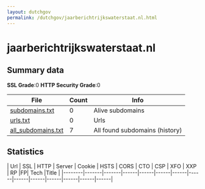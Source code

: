 ```yaml
---
layout: dutchgov
permalink: /dutchgov/jaarberichtrijkswaterstaat.nl.html
---
```



# jaarberichtrijkswaterstaat.nl
## Summary data


**SSL Grade**:0
**HTTP Security Grade**:0


| File       | Count | Info |
|------------|-------|------|
|[subdomains.txt](/data/jaarberichtrijkswaterstaat.nl/subdomains.txt)|0|Alive subdomains|
|[urls.txt](/data/jaarberichtrijkswaterstaat.nl/urls.txt)|0|Urls|
|[all_subdomains.txt](/data/jaarberichtrijkswaterstaat.nl/all_subdomains.txt)|7|All found subdomains (history)|


## Statistics


| Url | SSL | HTTP | Server | Cookie | HSTS | CORS | CTO | CSP | XFO | XXP | RP |FP| Tech |Title |
|--------|-------|-------|------|------|------|------|------|------|------|------|------|------|------|